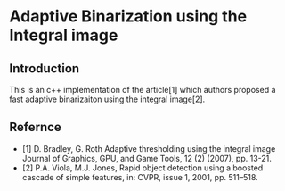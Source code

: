 # Adaptive Binarization using the Integral image

## Introduction
This is an c++ implementation of the article[1] which authors proposed a fast adaptive binarizaiton using the integral image[2].   

## 


## 


## Refernce 

* [1] D. Bradley, G. Roth Adaptive thresholding using the integral image Journal of Graphics, GPU, and Game Tools, 12 (2) (2007), pp. 13-21.
* [2] P.A. Viola, M.J. Jones, Rapid object detection using a boosted cascade of simple features, in: CVPR, issue 1, 2001, pp. 511–518.
